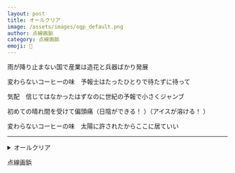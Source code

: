 ```yaml
---
layout: post
title: オールクリア
image: /assets/images/ogp_default.png
author: 点線画鋲
category: 点線画鋲
emoji: 📌
---
```


<div class="tanka-area"><div class="tanka">
<p>雨が降り止まない国で産業は造花と兵器ばかり発展</p>

<p>変わらないコーヒーの味　予報士はたったひとりで待たずに待って</p>

<p>気配　信じてはなかったはずなのに世紀の予報で小さくジャンブ</p>

<p>初めての晴れ間を受けて偏頭痛（日陰ができる！ ）（アイスが溶ける！ ）</p>

<p>変わらないコーヒーの味　太陽に許されたからここに居ていい</p>

</div></div>

---

<details><summary>オールクリア</summary>
雨が降り止まない国で産業は造花と兵器ばかり発展<br/>
変わらないコーヒーの味　予報士はたったひとりで待たずに待って<br/>
気配　信じてはなかったはずなのに世紀の予報で小さくジャンブ<br/>
初めての晴れ間を受けて偏頭痛（日陰ができる！）（アイスが溶ける！）<br/>
変わらないコーヒーの味　太陽に許されたからここに居ていい<br/>
<br/>

</details>

点線画鋲
